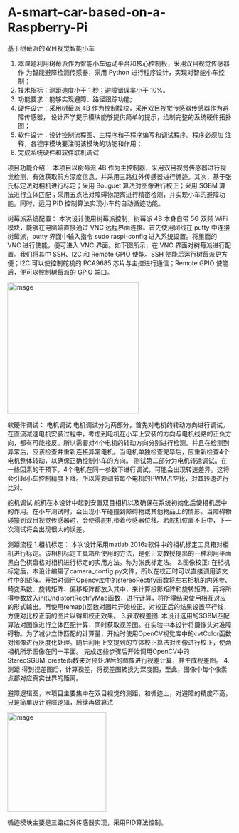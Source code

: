 # A-smart-car-based-on-a-Raspberry-Pi
基于树莓派的双目视觉智能小车
1. 本课题利用树莓派作为智能小车运动平台和核心控制板，采用双目视觉传感器作
为智能避障检测传感器，采用 Python 进行程序设计，实现对智能小车控制；
2. 技术指标：测距速度小于 1 秒；避障错误率小于 10%。
3. 功能要求：能够实现避障、路径跟踪功能;
4. 硬件设计：采用树莓派 4B 作为控制模块，采用双目视觉传感器传感器作为避障传感器，
设计声学提示模块能够提供简单的提示，绘制完整的系统硬件拓扑图；
5. 软件设计：设计控制流程图、主程序和子程序编写和调试程序。程序必须加
注释，各程序模块要注明该模块的功能和作用；
6. 完成系统硬件和软件联机调试

项目功能介绍：
  本项目以树莓派 4B 作为主控制器，采用双目视觉传感器进行视觉检测，有效获取前方深度信息，并采用三路红外传感器进行循迹。其次，基于张氏标定法对相机进行标定；采用 Bouguet 算法对图像进行校正；采用 SGBM 算法进行立体匹配；采用五点法对障碍物距离进行精密检测，并实现小车的避障功能。同时，运用 PID 控制算法实现小车的自动循迹功能。


树莓派系统配置：
  本次设计使用树莓派控制，树莓派 4B 本身自带 5G 双频 WiFi 模块，能够在电脑端直接通过 VNC 远程界面连接。首先使用网线在 putty 中连接树莓派，putty
  界面中输入指令 sudo raspi-config 进入系统设置。将里面的 VNC 进行使能，便可进入 VNC 界面。如下图所示，在 VNC 界面对树莓派进行配置。我们将其中 SSH、I2C 和 Remote GPIO 使能。SSH 使能后运行树莓派更方便；I2C 可以使控制舵机的 PCA9685 芯片与主控进行通信；Remote GPIO 使能后，便可以控制树莓派的 GPIO 端口。


<img width="295" alt="image" src="https://github.com/Yang-999-fc/A-smart-car-based-on-a-Raspberry-Pi/assets/57994308/d9ea4281-f555-4231-8156-9cba99bf1446">

软硬件调试：
  电机调试
    电机调试分为两部分，首先对电机的转动方向进行调试。在直流减速电机安装过程中，考虑到电机在小车上安装的方向与电机线路的正负方向，都有可能接反。所以需要对4个电机的转动方向分别进行检测。并且在检测到异常后，应该检查并重新连接异常电机。当电机单独检查完毕后，应重新检查4个电机整体转动，以确保正确控制小车的方向。
    测试第二部分为电机转速调试。在一些因素的干预下，4个电机在同一参数下进行调试，可能会出现转速差异。这将会引起小车控制精度下降。所以需要调节每个电机的PWM占空比，对其转速进行比对。

  舵机调试
    舵机在本设计中起到安置双目相机以及确保在系统初始化后使相机居中的作用。在小车测试时，会出现小车碰撞到障碍物或其他物品上的情形。当障碍物碰撞到双目视觉传感器时，会使得舵机带着传感器位移。若舵机位置不归中，下一次测试将会出现很大的误差。

测距流程
1.相机标定：
  本次设计采用matlab 2016a软件中的相机标定工具箱对相机进行标定。该相机标定工具箱所使用的方法，是张正友教授提出的一种利用平面黑白色棋盘格对相机进行标定的实用方法。称为张氏标定法。
2.图像校正:
  在相机标定后，本设计编辑了camera_config.py文件，所以在校正时可以直接调用该文件中的矩阵。开始时调用Opencv库中的stereoRectify函数将左右相机的内外参、畸变系数、旋转矩阵、偏移矩阵都放入其中，来计算投影矩阵和旋转矩阵。再将所得参数放入initUndistortRectifyMap函数，进行计算，将所得结果使用相互对应的形式输出。再使用remap()函数对图片开始校正。对校正后的结果设置平行线，方便对比校正前的图片以得知校正效果。
3.获取视差图:
  本设计选用的SGBM匹配算法对图像进行立体匹配计算，同时获取视差图。在实验中本设计将摄像头对准障碍物。为了减少立体匹配的计算量，开始时使用OpenCV视觉库中的cvtColor函数对图像进行灰度化处理。随后利用上文提到的立体校正算法对图像进行校正，使两相机所示图像在同一平面。
完成这些步骤后开始调用OpenCV中的StereoSGBM_create函数来对预处理后的图像进行视差计算，并生成视差图。
4.测距
  得到视差图后，计算视差，将视差图转换为深度图，至此，图像中每个像素点都对应真实世界的距离。

避障逻辑图，本项目主要集中在双目视觉的测距，和循迹上，对避障的精度不高，只是简单设计避障逻辑，后续再做算法


<img width="222" alt="image" src="https://github.com/Yang-999-fc/A-smart-car-based-on-a-Raspberry-Pi/assets/57994308/22f00e0d-5bd6-4a9b-a595-3711bfb97dbf">

循迹模块主要是三路红外传感器实现，采用PID算法控制。


